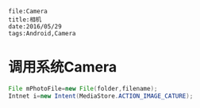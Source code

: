 ```
file:Camera
title:相机
date:2016/05/29
tags:Android,Camera
```

# 调用系统Camera
```java
File mPhotoFile=new File(folder,filename);
Intnet i=new Intent(MediaStore.ACTION_IMAGE_CATURE);


```
